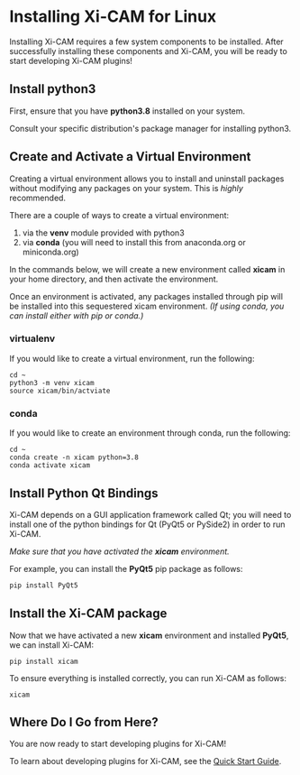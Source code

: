 # Installing Xi-CAM for Linux

Installing Xi-CAM requires a few system components to be installed.
After successfully installing these components and Xi-CAM,
you will be ready to start developing Xi-CAM plugins!

## Install python3

First, ensure that you have **python3.8** installed on your system.

Consult your specific distribution's package manager for installing python3.

## Create and Activate a Virtual Environment

Creating a virtual environment allows you to install and uninstall packages
without modifying any packages on your system. This is *highly* recommended.

There are a couple of ways to create a virtual environment:

1. via the **venv** module provided with python3
1. via **conda** (you will need to install this from anaconda.org or miniconda.org)

In the commands below, we will create a new environment called **xicam**
in your home directory, and then activate the environment. 

Once an environment is activated, any packages installed through pip will be installed into this
sequestered xicam environment. *(If using conda, you can install either with pip or conda.)*

### virtualenv

If you would like to create a virtual environment, run the following:

```
cd ~
python3 -m venv xicam
source xicam/bin/actviate
```

### conda

If you would like to create an environment through conda, run the following:

```
cd ~
conda create -n xicam python=3.8
conda activate xicam
```

## Install Python Qt Bindings

Xi-CAM depends on a GUI application framework called Qt;
you will need to install
one of the python bindings for Qt (PyQt5 or PySide2) in order to run Xi-CAM.

*Make sure that you have activated the **xicam** environment.*

For example, you can install the **PyQt5** pip package as follows:
```bash
pip install PyQt5
```

## Install the Xi-CAM package

Now that we have activated a new **xicam** environment and installed **PyQt5**,
we can install Xi-CAM:

```
pip install xicam
```

To ensure everything is installed correctly, you can run Xi-CAM as follows:

```
xicam
```

## Where Do I Go from Here?

You are now ready to start developing plugins for Xi-CAM!

To learn about developing plugins for Xi-CAM, see the [Quick Start Guide](quickstart.md).